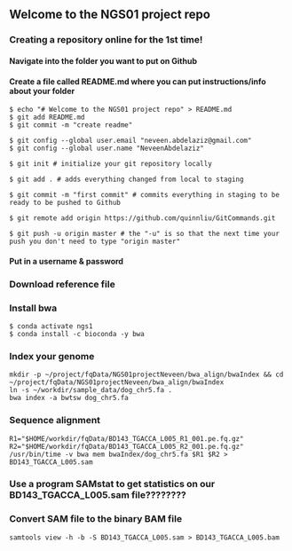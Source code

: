 ## Welcome to the NGS01 project repo

### Creating a repository online for the 1st time!
#### Navigate into the folder you want to put on Github
#### Create a file called README.md where you can put instructions/info about your folder

```
$ echo "# Welcome to the NGS01 project repo" > README.md
$ git add README.md 
$ git commit -m "create readme"
```
```
$ git config --global user.email "neveen.abdelaziz@gmail.com"
$ git config --global user.name "NeveenAbdelaziz"
```
```
$ git init # initialize your git repository locally
```
```
$ git add . # adds everything changed from local to staging
```
```
$ git commit -m "first commit" # commits everything in staging to be ready to be pushed to Github
```
```
$ git remote add origin https://github.com/quinnliu/GitCommands.git
```
```
$ git push -u origin master # the "-u" is so that the next time your push you don't need to type "origin master"
```

#### Put in a username & password

### Download reference file

### Install bwa

```
$ conda activate ngs1
$ conda install -c bioconda -y bwa
```

### Index your genome

```
mkdir -p ~/project/fqData/NGS01projectNeveen/bwa_align/bwaIndex && cd ~/project/fqData/NGS01projectNeveen/bwa_align/bwaIndex
ln -s ~/workdir/sample_data/dog_chr5.fa .
bwa index -a bwtsw dog_chr5.fa
```

### Sequence alignment

```
R1="$HOME/workdir/fqData/BD143_TGACCA_L005_R1_001.pe.fq.gz"
R2="$HOME/workdir/fqData/BD143_TGACCA_L005_R2_001.pe.fq.gz"
/usr/bin/time -v bwa mem bwaIndex/dog_chr5.fa $R1 $R2 > BD143_TGACCA_L005.sam
```

### Use a program SAMstat to get statistics on our BD143_TGACCA_L005.sam file????????

### Convert SAM file to the binary BAM file

```
samtools view -h -b -S BD143_TGACCA_L005.sam > BD143_TGACCA_L005.bam
```

